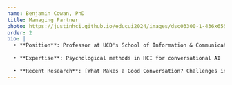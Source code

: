 ```yaml
---
name: Benjamin Cowan, PhD
title: Managing Partner
photo: https://justinhci.github.io/educui2024/images/dsc03300-1-436x655.jpg
order: 2
bio: |
  • **Position**: Professor at UCD's School of Information & Communication Studies
  
  • **Expertise**: Psychological methods in HCI for conversational AI
  
  • **Recent Research**: [What Makes a Good Conversation? Challenges in Designing Truly Conversational Agents](https://dl.acm.org/doi/abs/10.1145/3290605.3300705)
---
```


